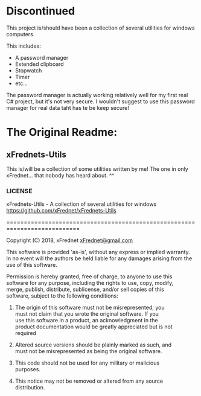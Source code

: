# Discontinued
This project is/should have been a collection of several utilities for windows computers.

This includes:
- A password manager
- Extended clipboard
- Stopwatch
- Timer
- etc...

The password manager is actually working relatively well for my first real C# project, but it's not very secure. I wouldn't suggest to use this password manager for real data taht has te be keep secure!

# The Original Readme:
## xFrednets-Utils

This is/will be a collection of some utilities written by me! The one in only xFrednet... that nobody has heard about. ^^

### LICENSE
 xFrednets-Utils - A collection of several utilities for windows                                      
                   <https://github.com/xFrednet/xFrednets-Utils>                                             
                                                                             
 ===========================================================================
 
 Copyright (C) 2018, xFrednet <xFrednet@gmail.com>                           
                                                                             
 This software is provided 'as-is', without any express or implied warranty. <br>
 In no event will the authors be held liable for any damages arising from the use of this software.                                                   
                                                                             
 Permission is hereby granted, free of charge, to anyone to use this         
 software for any purpose, including the rights to use, copy, modify,        
 merge, publish, distribute, sublicense, and/or sell copies of this          
 software, subject to the following conditions:                              
                                                                             
   1.  The origin of this software must not be misrepresented; you           
       must not claim that you wrote the original software. If you           
       use this software in a product, an acknowledgment in the              
       product documentation would be greatly appreciated but is not         
       required                                                              
                                                                             
   2.  Altered source versions should be plainly marked as such, and         
       must not be misrepresented as being the original software.            
                                                                             
   3.  This code should not be used for any military or malicious            
       purposes.                                                             
                                                                             
   4.  This notice may not be removed or altered from any source             
       distribution.                                                         
                                                                             
